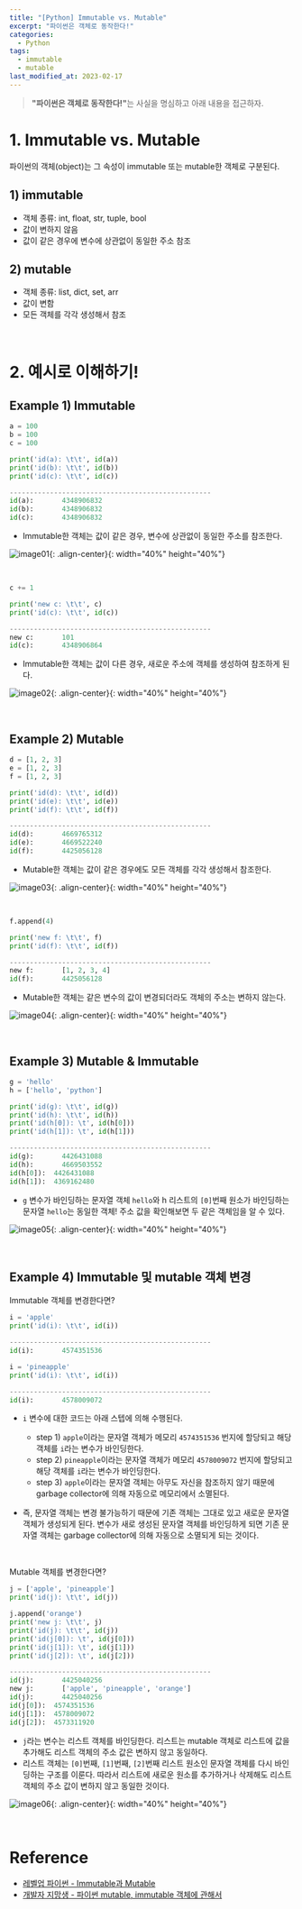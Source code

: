 ```yaml
---
title: "[Python] Immutable vs. Mutable"
excerpt: "파이썬은 객체로 동작한다!"
categories:
  - Python
tags:
  - immutable
  - mutable  
last_modified_at: 2023-02-17
---
```


> <b>"파이썬은 객체로 동작한다!"</b>는 사실을 명심하고 아래 내용을 접근하자.

# 1. Immutable vs. Mutable

파이썬의 객체(object)는 그 속성이 immutable 또는 mutable한 객체로 구분된다.

## 1) immutable
+ 객체 종류: int, float, str, tuple, bool
+ 값이 변하지 않음
+ 값이 같은 경우에 변수에 상관없이 동일한 주소 참조

## 2) mutable
+ 객체 종류: list, dict, set, arr
+ 값이 변함
+ 모든 객체를 각각 생성해서 참조

<br>

# 2. 예시로 이해하기!

## Example 1) Immutable

```python
a = 100
b = 100
c = 100

print('id(a): \t\t', id(a))
print('id(b): \t\t', id(b))
print('id(c): \t\t', id(c))

--------------------------------------------------
id(a): 		 4348906832
id(b): 		 4348906832
id(c): 		 4348906832
```
+ Immutable한 객체는 값이 같은 경우, 변수에 상관없이 동일한 주소를 참조한다.

![image01](/assets/images/2023-02-17-immutable_mutable_01.jpg){: .align-center}{: width="40%" height="40%"}

<br>

```python
c += 1

print('new c: \t\t', c)
print('id(c): \t\t', id(c))

--------------------------------------------------
new c: 		 101
id(c): 		 4348906864
```
+ Immutable한 객체는 값이 다른 경우, 새로운 주소에 객체를 생성하여 참조하게 된다.

![image02](/assets/images/2023-02-17-immutable_mutable_02.jpg){: .align-center}{: width="40%" height="40%"}

<br>

## Example 2) Mutable

```python
d = [1, 2, 3]
e = [1, 2, 3]
f = [1, 2, 3]

print('id(d): \t\t', id(d))
print('id(e): \t\t', id(e))
print('id(f): \t\t', id(f))

--------------------------------------------------
id(d): 		 4669765312
id(e): 		 4669522240
id(f): 		 4425056128
```
+ Mutable한 객체는 값이 같은 경우에도 모든 객체를 각각 생성해서 참조한다.

![image03](/assets/images/2023-02-17-immutable_mutable_03.jpg){: .align-center}{: width="40%" height="40%"}

<br>

```python
f.append(4)

print('new f: \t\t', f)
print('id(f): \t\t', id(f))

--------------------------------------------------
new f: 		 [1, 2, 3, 4]
id(f): 		 4425056128
```
+ Mutable한 객체는 같은 변수의 값이 변경되더라도 객체의 주소는 변하지 않는다.

![image04](/assets/images/2023-02-17-immutable_mutable_04.jpg){: .align-center}{: width="40%" height="40%"}

<br>

## Example 3) Mutable & Immutable

```python
g = 'hello'
h = ['hello', 'python']

print('id(g): \t\t', id(g))
print('id(h): \t\t', id(h))
print('id(h[0]): \t', id(h[0]))
print('id(h[1]): \t', id(h[1]))

--------------------------------------------------
id(g): 		 4426431088
id(h): 		 4669503552
id(h[0]):  4426431088
id(h[1]):  4369162480
```
+ `g` 변수가 바인딩하는 문자열 객체 `hello`와 h 리스트의 `[0]`번째 원소가 바인딩하는 문자열 `hello`는 동일한 객체! 주소 값을 확인해보면 두 같은 객체임을 알 수 있다.

![image05](/assets/images/2023-02-17-immutable_mutable_05.jpg){: .align-center}{: width="40%" height="40%"}

<br>

## Example 4) Immutable 및 mutable 객체 변경

Immutable 객체를 변경한다면?

```python
i = 'apple'
print('id(i): \t\t', id(i))

--------------------------------------------------
id(i): 		 4574351536
```

```python
i = 'pineapple'
print('id(i): \t\t', id(i))

--------------------------------------------------
id(i): 		 4578009072
```
+ `i` 변수에 대한 코드는 아래 스텝에 의해 수행된다.
  + step 1) `apple`이라는 문자열 객체가 메모리 `4574351536` 번지에 할당되고 해당 객체를 `i`라는 변수가 바인딩한다.
  + step 2) `pineapple`이라는 문자열 객체가 메모리 `4578009072` 번지에 할당되고 해당 객체를 `i`라는 변수가 바인딩한다.
  + step 3) `apple`이라는 문자열 객체는 아무도 자신을 참조하지 않기 때문에 garbage collector에 의해 자동으로 메모리에서 소멸된다.

+ 즉, 문자열 객체는 변경 불가능하기 때문에 기존 객체는 그대로 있고 새로운 문자열 객체가 생성되게 된다. 변수가 새로 생성된 문자열 객체를 바인딩하게 되면 기존 문자열 객체는 garbage collector에 의해 자동으로 소멸되게 되는 것이다.

<br>

Mutable 객체를 변경한다면?

```python
j = ['apple', 'pineapple']
print('id(j): \t\t', id(j))

j.append('orange')
print('new j: \t\t', j)
print('id(j): \t\t', id(j))
print('id(j[0]): \t', id(j[0]))
print('id(j[1]): \t', id(j[1]))
print('id(j[2]): \t', id(j[2]))

--------------------------------------------------
id(j): 		 4425040256
new j: 		 ['apple', 'pineapple', 'orange']
id(j): 		 4425040256
id(j[0]):  4574351536
id(j[1]):  4578009072
id(j[2]):  4573311920
```
+ `j`라는 변수는 리스트 객체를 바인딩한다. 리스트는 mutable 객체로 리스트에 값을 추가해도 리스트 객체의 주소 값은 변하지 않고 동일하다.
+ 리스트 객체는 `[0]`번째, `[1]`번째, `[2]`번째 리스트 원소인 문자열 객체를 다시 바인딩하는 구조를 이룬다. 따라서 리스트에 새로운 원소를 추가하거나 삭제해도 리스트 객체의 주소 값이 변하지 않고 동일한 것이다.

![image06](/assets/images/2023-02-17-immutable_mutable_06.jpg){: .align-center}{: width="40%" height="40%"}

<br>

# Reference
+ [레벨업 파이썬 - Immutable과 Mutable](https://wikidocs.net/91520)
+ [개발자 지망생 - 파이썬 mutable, immutable 객체에 관해서](https://blockdmask.tistory.com/570)

<br>
